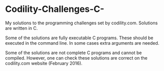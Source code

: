 # Codility-Challenges-C-
My solutions to the programming challenges set by codility.com. Solutions are written in C.

Some of the solutions are fully executable C programs. 
These should be executed in the command line. In some cases extra arguments are needed.

Some of the solutions are not complete C programs and cannot be compiled. 
However, one can check these solutions are correct on the codility.com website (February 2016).
